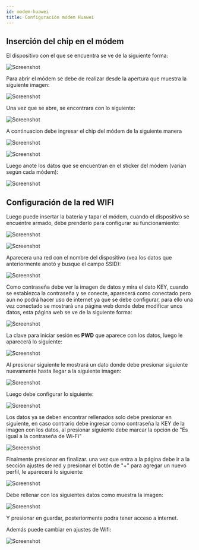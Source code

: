 ```yaml
---
id: modem-huawei
title: Configuración módem Huawei
---
```


## Inserción del chip en el módem

El dispositivo con el que se encuentra se ve de la siguiente forma: 

![Screenshot](./img/modem-huawei/vistaModel.png 'Vista del módem')

Para abrir el módem se debe de realizar desde la apertura que muestra la siguiente imagen:

![Screenshot](./img/modem-huawei/abrirModem.jpeg 'Apertura del módem')

Una vez que se abre, se encontrara con lo siguiente:

![Screenshot](./img/modem-huawei/destapado.jpeg 'Vista del módem destapado')

A continuacion debe ingresar el chip del módem de la siguiente manera

![Screenshot](./img/modem-huawei/posicionChip.jpeg 'Posición correta ingreso del chip')

![Screenshot](./img/modem-huawei/chip.jpeg 'Chip ingresado')

Luego anote los datos que se encuentran en el sticker del módem (varían según cada módem):

![Screenshot](./img/modem-huawei/datos.jpeg 'Datos')

## Configuración de la red WIFI

Luego puede insertar la batería y tapar el módem, cuando el dispositivo se encuentre armado, debe prenderlo para configurar su funcionamiento:

![Screenshot](./img/modem-huawei/botonWifi.jpeg 'Boton wifi')

![Screenshot](./img/modem-huawei/listadoWifi.jpeg 'Redes wifi')

Aparecera una red con el nombre del dispositivo (vea los datos que anteriormente anotó y busque el campo SSID):

![Screenshot](./img/modem-huawei/nombre-red.png 'Redes wifi')

Como contraseña debe ver la imagen de datos y mira el dato KEY, cuando se establezca la contraseña y se conecte, aparecerá como conectado pero aun no podrá hacer uso de internet ya que se debe configurar, para ello una vez conectado se mostrará una página web donde debe modificar unos datos, esta página web se ve de la siguiente forma:

![Screenshot](./img/modem-huawei/portada.png 'Redes wifi')

La clave para iniciar sesión es **PWD** que aparece con los datos, luego le aparecerá lo siguiente:

![Screenshot](./img/modem-huawei/aviso-privacidad.png 'Aviso de privacidad')

Al presionar siguiente le mostrará un dato donde debe presionar siguiente nuevamente hasta llegar a la siguiente imagen:

![Screenshot](./img/modem-huawei/habilitar.png 'Habilitar')

Luego debe configurar lo siguiente:

![Screenshot](./img/modem-huawei/iniciar-con-datos-establecidos.png 'Iniciar con los datos establecidos')

Los datos ya se deben encontrar rellenados solo debe presionar en siguiente, en caso contrario debe ingresar como contraseña la KEY de la imagen con los datos, al presionar siguiente debe marcar la opción de "Es igual a la contraseña de Wi-Fi"

![Screenshot](./img/modem-huawei/configuracion-contraseña.png 'Configuración de contraseña')

Finalmente presionar en finalizar.
una vez que entra a la página debe ir a la sección ajustes de red y presionar el botón de 
"+" para agregar un nuevo perfil, le aparecerá lo siguiente:

![Screenshot](./img/modem-huawei/configPerfil.png 'Configuración del perfil')

Debe rellenar con los siguientes datos como muestra la imagen: 

![Screenshot](./img/modem-huawei/datosPerfil.png 'Datos del perfil')

Y presionar en guardar, posteriormente podra tener acceso a internet.

Además puede cambiar en ajustes de Wifi:

![Screenshot](./img/modem-huawei/cambioclave-contraseña.png 'Cambio contraseña')

